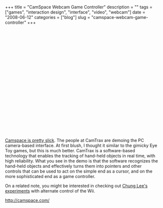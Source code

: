 +++
title = "CamSpace Webcam Game Controller"
description = ""
tags = ["games", "interaction design", "interface", "video", "webcam"]
date = "2008-06-12"
categories = ["blog"]
slug = "camspace-webcam-game-controller"
+++



  <div class="video">
<object><param name="movie" value="http://www.youtube.com/v/v0srY37kkMw&amp;hl=en"></param><embed src="http://www.youtube.com/v/v0srY37kkMw&amp;hl=en" type="application/x-shockwave-flash" width="425" height="344"></embed></object></div>
<p><a href="http://camspace.com/">Camspace is pretty slick</a>. The people at CamTrax are demoing the PC camera-based interface. At first blush, I thought it similar to the gimicky Eye Toy games, but this is much better. CamTrax is a software-based technology that enables the tracking of hand-held objects in real time, with high reliability. What you see in the demo is that the software recognizes the hand-held objects and effectively turns them into pointers and other controls that can be used to act on the simple end as a cursor, and on the more sophisticated end as a game controller.</p>
<p>On a related note, you might be interested in checking out <a href="engineer-unlocks-wiis-hidden-potential.html">Chung Lee's experiments</a> with alternate control of the Wii.</p>
    
  <a href="http://camspace.com/">http://camspace.com/</a>
